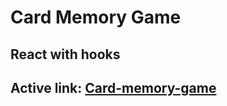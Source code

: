 # Card Memory Game

## React with hooks

## Active link: [Card-memory-game](https://card-memory-game-448ed.web.app/) 
